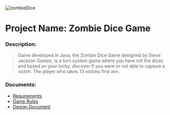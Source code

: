 ![zombieDice](https://user-images.githubusercontent.com/36605703/123330395-dea0df80-d535-11eb-856c-366a837900c1.jpg)

# Project Name: Zombie Dice Game
### Description:
>Game developed in Java, the Zombie Dice Game designed by Steve Jackson Games, is a turn system game where you have roll the dices and based on your lucky, discover if you were or not able to capture a victim. The player who takes 13 victims first win.

### Documents:

- [Requirements](https://github.com/EvandroGomezQuintino/zombieDice/blob/master/Assignment%20Title%20Sheet%20CP%20Zombie%20Dice.pdf)
- [Game Rules](https://github.com/Ramisar/zombieDice/blob/78d4db167ed940d008f5471d1d4a57e29761f48a/ZDRules_English.pdf)
- [Design Document](https://github.com/Ramisar/zombieDice/blob/master/Design%20Document%20-%20Assignment%203.pdf)

